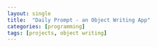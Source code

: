 ```yaml
---
layout: single
title:  "Daily Prompt - an Object Writing App"
categories: [programming]
tags: [projects, object writing]
---
```

